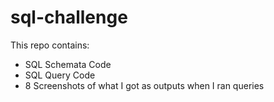 # sql-challenge

This repo contains:
- SQL Schemata Code
- SQL Query Code
- 8 Screenshots of what I got as outputs when I ran queries
